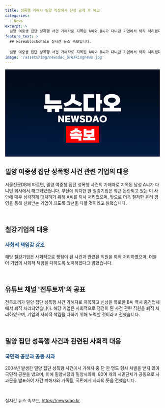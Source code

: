```yaml
---
title: 성폭행 가해자 밀양 직장에서 신상 공개 후 해고
categories:
  - News
excerpt: >
  밀양 여중생 집단 성폭행 사건 가해자로 지목된 A씨와 B씨가 다니던 기업에서 퇴직 처리됐다. 이에 따라 해당 기업들은 사회적 책임을 다하고 더욱 신뢰받는 기업으로 거듭나기 위해 노력할 것이라 밝혔다. 유튜브 채널 전투토끼는 A씨를 비난하며 그의 사생활 정보를 폭로했고, 이로 인해 B씨도 중견업체에서 퇴직 처리되었다. 밀양 집단 성폭행 사건은 2004년 발생했지만 가해자들 중 아무도 처벌받지 않아 국민적 분노를 자아내고 있다. 지난달 밀양시 관계자들은 공동 사과문을 통해 피해자와 국민에게 사죄의 뜻을 밝혔다.
feature_text: >
  ## koreablockchain 실시간 뉴스 속보입니다.

  밀양 여중생 집단 성폭행 사건 가해자로 지목된 A씨와 B씨가 다니던 기업에서 퇴직 처리됐다. 이에 따라 해당 기업들은 사회적 책임을 다하고 더욱 신뢰받는 기업으로 거듭나기 위해 노력할 것이라 밝혔다. 유튜브 채널 전투토끼는 A씨를 비난하며 그의 사생활 정보를 폭로했고, 이로 인해 B씨도 중견업체에서 퇴직 처리되었다. 밀양 집단 성폭행 사건은 2004년 발생했지만 가해자들 중 아무도 처벌받지 않아 국민적 분노를 자아내고 있다. 지난달 밀양시 관계자들은 공동 사과문을 통해 피해자와 국민에게 사죄의 뜻을 밝혔다.
image: '/assets/img/newsdao_breakingnews.jpg'
---
```


<p><img src="/assets/img/newsdao_breakingnews.jpg" alt="koreablockchain 속보" /></p>

<h2 data-ke-size="size26">밀양 여중생 집단 성폭행 사건 관련 기업의 대응</h2>

<p>서울신문DB에 따르면, 밀양 여중생 집단 성폭행 사건의 가해자로 지목된 남성 A씨가 다니던 회사에서 해고되었습니다. 부산에 위치한 한 철강기업은 최근 논란되고 있는 이 사안에 매우 심각하게 대처하기 위해 A씨를 퇴사 처리했으며, 앞으로 더욱 철저한 윤리 경영을 통해 신뢰받는 기업이 되도록 최선을 다할 것이라고 밝혔습니다.</p>

<p data-ke-size="size16">&nbsp;</p>

<h2 data-ke-size="size24">철강기업의 대응</h2>

<h3><b><span style="color: #1a5490;">사회적 책임감 강조</span></b></h3>

<p>해당 철강기업은 사회적으로 쟁점이 된 사건과 관련된 직원을 퇴직 처리하였으며, 더불어 기업의 사회적 책임을 다하도록 노력하겠다고 밝혔습니다.</p>

<p data-ke-size="size16">&nbsp;</p>

<h2 data-ke-size="size24">유튜브 채널 '전투토끼'의 공표</h2>

<p>전투토끼가 밀양 집단 성폭행 사건 가해자로 지목하고 신상을 폭로한 B씨 역시 중견업체에서 퇴직 처리되었습니다. 해당 기업은 사회적으로 쟁점이 된 사건 관련 직원을 퇴직 처리하였으며, 기업의 사회적 책임을 다하기 위해 노력할 것이라고 전했습니다.</p>

<p data-ke-size="size16">&nbsp;</p>

<h2 data-ke-size="size24">밀양 집단 성폭행 사건과 관련된 사회적 대응</h2>

<h3><b><span style="color: #1a5490;">국민적 공분과 공동 사과</span></b></h3>

<p>2004년 발생한 밀양 집단 성폭행 사건에서 가해자 중 단 한 명도 형사 처벌을 받지 않아 국민적 공분을 냈으며, 이에 밀양시장과 밀양시의회, 80여 개의 시민단체가 공동으로 사과문을 발표하여 사건 피해자와 가족들, 국민에게 사과의 뜻을 전했습니다.</p>

<p data-ke-size="size16">&nbsp;</p>
실시간 뉴스 속보는, <a href="https://newsdao.kr" rel="dofollow">https://newsdao.kr</a>


